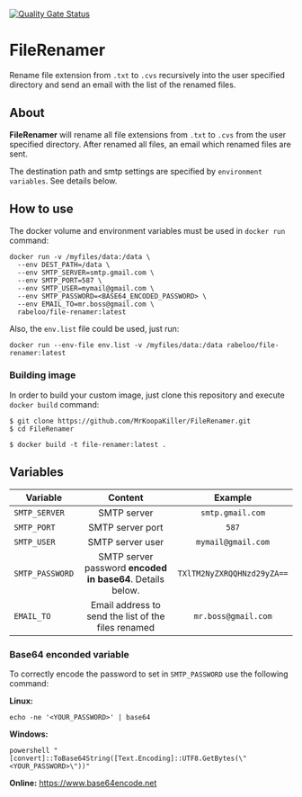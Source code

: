 [![Quality Gate Status](https://sonarcloud.io/api/project_badges/measure?project=MrKoopaKiller_FileRenamer&metric=alert_status)](https://sonarcloud.io/dashboard?id=MrKoopaKiller_FileRenamer)

# FileRenamer

Rename file extension from `.txt` to `.cvs` recursively into the user specified directory and send an email with the list of the renamed files.

## About

**FileRenamer** will rename all file extensions from `.txt` to `.cvs` from the user specified directory. After renamed all files, an email which renamed files are sent.

The destination path and smtp settings are specified by `environment variables`. See details below.

## How to use

The docker volume and environment variables must be used in `docker run` command:

```
docker run -v /myfiles/data:/data \
  --env DEST_PATH=/data \
  --env SMTP_SERVER=smtp.gmail.com \
  --env SMTP_PORT=587 \
  --env SMTP_USER=mymail@gmail.com \
  --env SMTP_PASSWORD=<BASE64_ENCODED_PASSWORD> \
  --env EMAIL_TO=mr.boss@gmail.com \
  rabeloo/file-renamer:latest
```

Also, the `env.list` file could be used, just run:

```
docker run --env-file env.list -v /myfiles/data:/data rabeloo/file-renamer:latest
```

### Building image
In order to build your custom image, just clone this repository and execute `docker build` command:

``` 
$ git clone https://github.com/MrKoopaKiller/FileRenamer.git
$ cd FileRenamer

$ docker build -t file-renamer:latest .
``` 

## Variables
| Variable | Content | Example
|---|:---:| :---: |
| `SMTP_SERVER`  | SMTP server | `smtp.gmail.com` 
| `SMTP_PORT`  | SMTP server port |`587`  |
| `SMTP_USER`  | SMTP server user | `mymail@gmail.com` |
| `SMTP_PASSWORD`  | SMTP server password **encoded in base64**. Details below. | `TXlTM2NyZXRQQHNzd29yZA==`
| `EMAIL_TO`  | Email address to send the list of the files renamed | `mr.boss@gmail.com`  |

### Base64 enconded variable

To correctly encode the password to set in `SMTP_PASSWORD` use the following command:

**Linux:**
```
echo -ne '<YOUR_PASSWORD>' | base64
```

**Windows:**
```
powershell "[convert]::ToBase64String([Text.Encoding]::UTF8.GetBytes(\"<YOUR_PASSWORD>\"))"
```

**Online:**
https://www.base64encode.net
